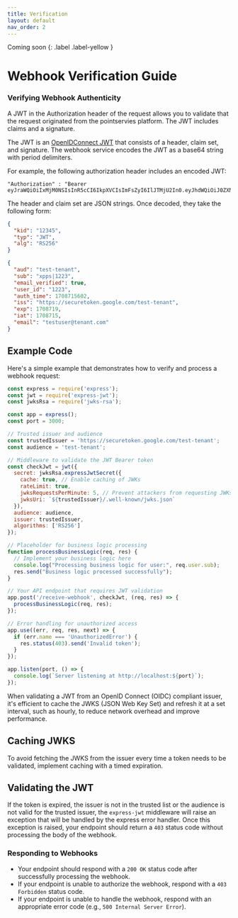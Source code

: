 ```yaml
---
title: Verification
layout: default
nav_order: 2
---
```

Coming soon
{: .label .label-yellow }
# Webhook Verification Guide


### Verifying Webhook Authenticity
A JWT in the Authorization header of the request allows you to validate that the request originated from the pointservies platform. The JWT includes claims and a signature.

The JWT is an [OpenIDConnect JWT](https://openid.net/specs/draft-jones-json-web-token-07.html) that consists of a header, claim set, and signature. The webhook service encodes the JWT as a base64 string with period delimiters.

For example, the following authorization header includes an encoded JWT:

```
"Authorization" : "Bearer eyJraWQiOiIxMjM0NSIsInR5cCI6IkpXVCIsImFsZyI6IlJTMjU2In0.eyJhdWQiOiJ0ZXN0LXRlbmFudCIsInN1YiI6InhwcHN8MTIyMyIsImVtYWlsX3ZlcmlmaWVkIjp0cnVlLCJ1c2VyX2lkIjoiMTIyMyIsImF1dGhfdGltZSI6MTcwODcxNTYwMiwiaXNzIjoiaHR0cHM6XC9cL3NlY3VyZXRva2VuLmdvb2dsZS5jb21cL3Rlc3QtdGVuYW50IiwiZXhwIjoxNzA4NzE5LCJpYXQiOjE3MDg3MTUsImVtYWlsIjoidGVzdHVzZXJAdGVuYW50LmNvbSJ9.dGVzdA==" 
```

The header and claim set are JSON strings. Once decoded, they take the following form:

```json
{
  "kid": "12345",
  "typ": "JWT",
  "alg": "RS256"
}

{
  "aud": "test-tenant",
  "sub": "xpps|1223",
  "email_verified": true,
  "user_id": "1223",
  "auth_time": 1708715602,
  "iss": "https://securetoken.google.com/test-tenant",
  "exp": 1708719,
  "iat": 1708715,
  "email": "testuser@tenant.com"
}
```

## Example Code
Here's a simple example that demonstrates how to verify and process a webhook request:

```javascript
const express = require('express');
const jwt = require('express-jwt');
const jwksRsa = require('jwks-rsa');

const app = express();
const port = 3000;

// Trusted issuer and audience
const trustedIssuer = 'https://securetoken.google.com/test-tenant';
const audience = 'test-tenant';

// Middleware to validate the JWT Bearer token
const checkJwt = jwt({
  secret: jwksRsa.expressJwtSecret({
    cache: true, // Enable caching of JWKs
    rateLimit: true,
    jwksRequestsPerMinute: 5, // Prevent attackers from requesting JWKs too frequently
    jwksUri: `${trustedIssuer}/.well-known/jwks.json`
  }),
  audience: audience,
  issuer: trustedIssuer,
  algorithms: ['RS256']
});

// Placeholder for business logic processing
function processBusinessLogic(req, res) {
  // Implement your business logic here
  console.log("Processing business logic for user:", req.user.sub);
  res.send("Business logic processed successfully");
}

// Your API endpoint that requires JWT validation
app.post('/receive-webhook', checkJwt, (req, res) => {
  processBusinessLogic(req, res);
});

// Error handling for unauthorized access
app.use((err, req, res, next) => {
  if (err.name === 'UnauthorizedError') {
    res.status(403).send('Invalid token');
  }
});

app.listen(port, () => {
  console.log(`Server listening at http://localhost:${port}`);
});
```
When validating a JWT from an OpenID Connect (OIDC) compliant issuer, it's efficient to cache the JWKS (JSON Web Key Set) and refresh it at a set interval, such as hourly, to reduce network overhead and improve performance.

## Caching JWKS
To avoid fetching the JWKS from the issuer every time a token needs to be validated, implement caching with a timed expiration.

## Validating the JWT
If the token is expired, the issuer is not in the trusted list or the audience is not valid for the trusted issuer, the `express-jwt` middleware will raise an exception that will be handled by the express error handler. Once this exception is raised, your endpoint should return a `403` status code without processing the body of the webhook.

### Responding to Webhooks
- Your endpoint should respond with a `200 OK` status code after successfully processing the webhook.
- If your endpoint is unable to authorize the webhook, respond with a `403 Forbidden` status code.
- If your endpoint is unable to handle the webhook, respond with an appropriate error code (e.g., `500 Internal Server Error`).
